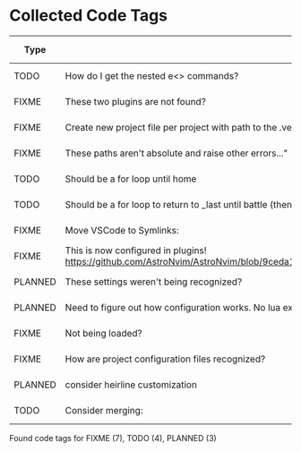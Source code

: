 # Collected Code Tags

| Type    | Comment                                                                                                                                               | Last Edit   | Source File                                                                                                                                                                       |
|---------|-------------------------------------------------------------------------------------------------------------------------------------------------------|-------------|-----------------------------------------------------------------------------------------------------------------------------------------------------------------------------------|
| TODO    | How do I get the nested e<> commands?                                                                                                                 | 2022-01-14  | [dot_config/lf/lfrc:105](https://github.com/KyleKing/dotfiles/blame/89abe435dc8a4b8517ace743251854aad207197b/dot_config/lf/lfrc#L105)                                             |
| FIXME   | These two plugins are not found?                                                                                                                      | 2022-02-21  | [dot_config/my_config/private__omz.sh:119](https://github.com/KyleKing/dotfiles/blame/0e93abff0289608b84c03589bf43698d6a344d45/dot_config/my_config/private__omz.sh#L116)         |
| FIXME   | Create new project file per project with path to the .venv Python                                                                                     | 2022-02-19  | [dot_config/my_config/private__sublime.sh:5](https://github.com/KyleKing/dotfiles/blame/5d311fd72496f901056c4924d3d0c6ec7115d427/dot_config/my_config/private__sublime.sh#L5)     |
| FIXME   | These paths aren't absolute and raise other errors..."                                                                                                | 2022-12-12  | [dot_config/my_config/private_cli_tools.sh:28](https://github.com/KyleKing/dotfiles/blame/c84074aed23f598a42083cf42bab5fe78acf8c15/dot_config/my_config/private_cli_tools.sh#L28) |
| TODO    | Should be a for loop until home                                                                                                                       | 2022-07-28  | [dot_config/my_config/private_cli_tools.sh:82](https://github.com/KyleKing/dotfiles/blame/b8605e0e56543fe52ff2224ed0f670ef4bfe90ea/dot_config/my_config/private_cli_tools.sh#L57) |
| TODO    | Should be a for loop to return to _last until battle (then stop and print _last)                                                                      | 2022-07-28  | [dot_config/my_config/private_cli_tools.sh:86](https://github.com/KyleKing/dotfiles/blame/b8605e0e56543fe52ff2224ed0f670ef4bfe90ea/dot_config/my_config/private_cli_tools.sh#L61) |
| FIXME   | Move VSCode to Symlinks:                                                                                                                              | 2022-02-21  | [dot_config/my_config/private_sync.sh:38](https://github.com/KyleKing/dotfiles/blame/0e93abff0289608b84c03589bf43698d6a344d45/dot_config/my_config/private_sync.sh#L38)           |
| FIXME   | This is now configured in plugins! https://github.com/AstroNvim/AstroNvim/blob/9ceda1080dd14f9d597041aa6918c15a1ee5b86e/lua/user_example/init.lua#L32 | 2023-01-10  | [dot_config/nvim/lua/user/init.lua:67](https://github.com/KyleKing/dotfiles/blame/64fd05accb316d7d6e113f20eee63abb6ca4c0d9/dot_config/nvim/lua/user/init.lua#L67)                 |
| PLANNED | These settings weren't being recognized?                                                                                                              | 2023-01-10  | [dot_config/nvim/lua/user/init.lua:256](https://github.com/KyleKing/dotfiles/blame/64fd05accb316d7d6e113f20eee63abb6ca4c0d9/dot_config/nvim/lua/user/init.lua#L255)               |
| PLANNED | Need to figure out how configuration works. No lua examples                                                                                           | 2023-01-10  | [dot_config/nvim/lua/user/init.lua:272](https://github.com/KyleKing/dotfiles/blame/64fd05accb316d7d6e113f20eee63abb6ca4c0d9/dot_config/nvim/lua/user/init.lua#L274)               |
| FIXME   | Not being loaded?                                                                                                                                     | 2023-01-11  | [dot_config/nvim/lua/user/init.lua:291](https://github.com/KyleKing/dotfiles/blame/b885276ef413432b2d7d7c701ab80b5f55f9a3ac/dot_config/nvim/lua/user/init.lua#L291)               |
| FIXME   | How are project configuration files recognized?                                                                                                       | 2023-01-10  | [dot_config/nvim/lua/user/init.lua:355](https://github.com/KyleKing/dotfiles/blame/64fd05accb316d7d6e113f20eee63abb6ca4c0d9/dot_config/nvim/lua/user/init.lua#L351)               |
| PLANNED | consider heirline customization                                                                                                                       | 2023-01-10  | [dot_config/nvim/lua/user/init.lua:377](https://github.com/KyleKing/dotfiles/blame/64fd05accb316d7d6e113f20eee63abb6ca4c0d9/dot_config/nvim/lua/user/init.lua#L373)               |
| TODO    | Consider merging:                                                                                                                                     | 2023-01-09  | [ruff.toml:6](https://github.com/KyleKing/dotfiles/blame/609b53c40a54d4a160f596d0203f37647c81613d/ruff.toml#L6)                                                                   |

Found code tags for FIXME (7), TODO (4), PLANNED (3)

<!-- calcipy:skip_tags -->
